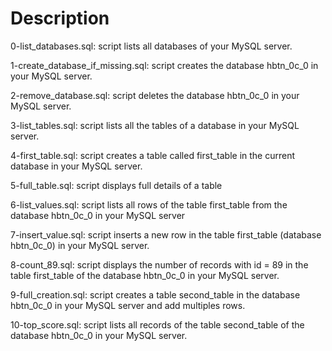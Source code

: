 # Description

0-list_databases.sql: script lists all databases of your MySQL server.

1-create_database_if_missing.sql: script creates the database hbtn_0c_0 in your MySQL server.

2-remove_database.sql: script deletes the database hbtn_0c_0 in your MySQL server.

3-list_tables.sql: script lists all the tables of a database in your MySQL server.

4-first_table.sql: script creates a table called first_table in the current database in your MySQL server.

5-full_table.sql: script displays full details of a table

6-list_values.sql: script lists all rows of the table first_table from the database hbtn_0c_0 in your MySQL server

7-insert_value.sql: script inserts a new row in the table first_table (database hbtn_0c_0) in your MySQL server.

8-count_89.sql: script displays the number of records with id = 89 in the table first_table of the database hbtn_0c_0 in your MySQL server.

9-full_creation.sql: script creates a table second_table in the database hbtn_0c_0 in your MySQL server and add multiples rows.

10-top_score.sql: script lists all records of the table second_table of the database hbtn_0c_0 in your MySQL server.
